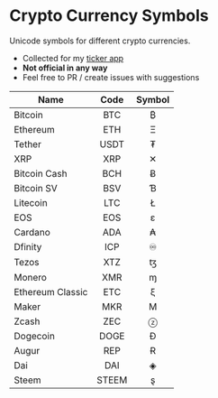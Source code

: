 # Crypto Currency Symbols

Unicode symbols for different crypto currencies.

* Collected for my [ticker app](http://yoni.ninja/cointick)
* **Not official in any way**
* Feel free to PR / create issues with suggestions

| Name            |  Code  | Symbol|
| --------------- |:------:|:-----:|
| Bitcoin         |BTC     |₿      |
| Ethereum        |ETH     |Ξ      |
| Tether          |USDT    |₮      |
| XRP             |XRP     |✕      |
| Bitcoin Cash    |BCH     |Ƀ      |
| Bitcoin SV      |BSV     |Ɓ      |
| Litecoin        |LTC     |Ł      |
| EOS             |EOS     |ε      |
| Cardano         |ADA     |₳      |
| Dfinity         |ICP     |♾      |
| Tezos           |XTZ     |ꜩ      |
| Monero          |XMR     |ɱ      |
| Ethereum Classic|ETC     |ξ      |
| Maker           |MKR     |Μ      |
| Zcash           |ZEC     |ⓩ      |
| Dogecoin        |DOGE    |Ð      |
| Augur           |REP     |Ɍ      |
| Dai             |DAI     |◈      |
| Steem           |STEEM   |ȿ      |

